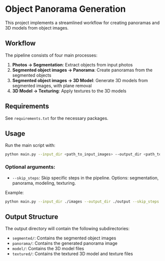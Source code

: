 # Object Panorama Generation

This project implements a streamlined workflow for creating panoramas and 3D models from object images.

## Workflow

The pipeline consists of four main processes:

1. **Photos → Segmentation**: Extract objects from input photos
2. **Segmented object images → Panorama**: Create panoramas from the segmented objects
3. **Segmented object images → 3D Model**: Generate 3D models from segmented images, with plane removal
4. **3D Model → Texturing**: Apply textures to the 3D models

## Requirements

See `requirements.txt` for the necessary packages.

## Usage

Run the main script with:

```bash
python main.py --input_dir <path_to_input_images> --output_dir <path_to_output_directory>
```

### Optional arguments:

- `--skip_steps`: Skip specific steps in the pipeline. Options: segmentation, panorama, modeling, texturing.

Example:
```bash
python main.py --input_dir ./images --output_dir ./output --skip_steps segmentation
```

## Output Structure

The output directory will contain the following subdirectories:

- `segmented/`: Contains the segmented object images
- `panorama/`: Contains the generated panorama image
- `model/`: Contains the 3D model files
- `textured/`: Contains the textured 3D model and texture files

